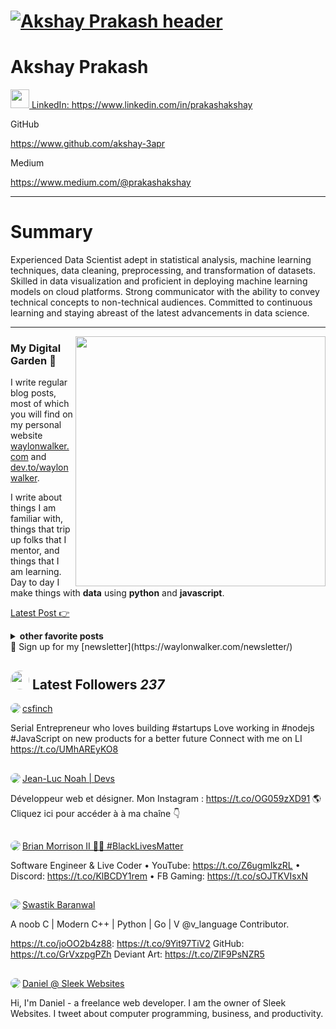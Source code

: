 # [![Akshay Prakash header](https://raw.githubusercontent.com/WaylonWalker/WaylonWalker/main/icon/gh-bannner-light.png)](https://waylonwalker.com)
# Akshay Prakash



<a href="#"><img height="30" src="https://cdn-icons-png.flaticon.com/512/174/174857.png"> LinkedIn: https://www.linkedin.com/in/prakashakshay</a>

GitHub

https://www.github.com/akshay-3apr

Medium

https://www.medium.com/@prakashakshay

 ---
# Summary

 Experienced Data Scientist adept in statistical analysis, machine learning techniques, data cleaning, preprocessing, and transformation of datasets. Skilled in data visualization and proficient in deploying machine learning models on cloud platforms. Strong communicator with the ability to convey technical concepts to non-technical audiences. Committed to continuous learning and staying abreast of the latest advancements in data science.

 ---

<p>
  <a href="https://waylonwalker.com/latest"><img width="400" align='right' src="https://waylonwalker.com/latest.png?raw=true"></a>
</p>

### My Digital Garden 🌱

I write regular blog posts, most of which you will find on my personal website [waylonwalker.com](https://waylonwalker.com) and [dev.to/waylonwalker](https://dev.to/waylonwalker).

I write about things I am familiar with, things that trip up folks that I mentor, and things that I am learning.  Day to day I make things with **data** using **python** and **javascript**. 

[Latest Post 👉](https://waylonwalker.com/latest)

<details>
 <summary><strong>other favorite posts</strong></summary>
 <a href="https://waylonwalker.com/blog/eight-years-cat/"><img width="400" src="https://waylonwalker.com/eight-years-cat.png?raw=true"></a>
 <a href="https://waylonwalker.com/blog/keyboard-driven-vscode/"><img width="400" src="https://waylonwalker.com/alt%20b.png?raw=true"></a>
 <a href="https://waylonwalker.com/blog/what-are-github-actions/"><img width="400" src="https://waylonwalker.com/what-are-github-actions.png?raw=true"></a>
 
</details>
💌 Sign up for my [newsletter](https://waylonwalker.com/newsletter/)

## <img height="30" style="border-radius:50%" src="https://github.com/WaylonWalker/WaylonWalker/blob/main/icon/twitter.png?raw=true"> Latest Followers _237_

<a href='https://twitter.com/csfinch'>
  <img style="border-radius:50%" align="left" src='https://pbs.twimg.com/profile_images/1256139099813171200/BVCrHTv8_normal.jpg' />
</a>

<a href='https://twitter.com/csfinch'>
    csfinch
</a>

Serial Entrepreneur who loves building #startups
Love working in  #nodejs #JavaScript on new products for a better future
Connect with me on LI https://t.co/UMhAREyKO8

<h2></h2><a href='https://twitter.com/NoahKahenga'>
  <img style="border-radius:50%" align="left" src='https://pbs.twimg.com/profile_images/1279369050615951360/sD8W-fC5_normal.jpg' />
</a>

<a href='https://twitter.com/NoahKahenga'>
    Jean-Luc Noah | Devs
</a>

Développeur web et désigner. Mon Instagram  : https://t.co/OG059zXD91 🌎Cliquez ici pour accéder à à ma chaîne 👇

<h2></h2><a href='https://twitter.com/brianmmdev'>
  <img style="border-radius:50%" align="left" src='https://pbs.twimg.com/profile_images/1250997828379344899/GO6L94Yr_normal.jpg' />
</a>

<a href='https://twitter.com/brianmmdev'>
    Brian Morrison II 👨‍💻 #BlackLivesMatter
</a>

Software Engineer & Live Coder • YouTube: https://t.co/Z6ugmIkzRL • Discord: https://t.co/KlBCDY1rem • FB Gaming: https://t.co/sOJTKVIsxN

<h2></h2><a href='https://twitter.com/Delta2315'>
  <img style="border-radius:50%" align="left" src='https://pbs.twimg.com/profile_images/1166656388291907584/P-N8_Hbq_normal.png' />
</a>

<a href='https://twitter.com/Delta2315'>
    Swastik Baranwal
</a>

A noob
C | Modern C++ | Python | Go | V @v_language Contributor. 

https://t.co/joOO2b4z88: https://t.co/9Yit97TiV2
GitHub: https://t.co/GrVxzpgPZh
Deviant Art: https://t.co/ZlF9PsNZR5

<h2></h2><a href='https://twitter.com/SleekWebsiteLLC'>
  <img style="border-radius:50%" align="left" src='https://pbs.twimg.com/profile_images/1253441454405562369/WNGORBXd_normal.jpg' />
</a>

<a href='https://twitter.com/SleekWebsiteLLC'>
    Daniel @ Sleek Websites
</a>

Hi, I'm Daniel - a freelance web developer. I am the owner of Sleek Websites. I tweet about computer programming, business, and productivity.

<h2></h2>

<p align='center'>
<!-- <img align='center' src="https://visitor-badge.glitch.me/badge?page_id=waylonwalker.visitor-badge"> -->
 <p/>
